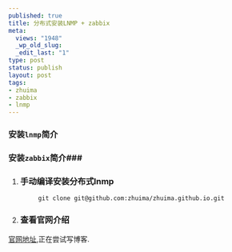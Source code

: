 ```yaml
--- 
published: true
title: 分布式安装LNMP + zabbix
meta: 
  views: "1948"
  _wp_old_slug: 
  _edit_last: "1"
type: post
status: publish
layout: post
tags: 
- zhuima
- zabbix
- lnmp
---
```


### 安装`lnmp`简介 ###
### 安装`zabbix`简介###

1. ### 手动编译安装分布式lnmp ###
			
			git clone git@github.com:zhuima/zhuima.github.io.git

2. ### 查看官网介绍 ###
[官网地址](http://blog.unix178.com),正在尝试写博客.

